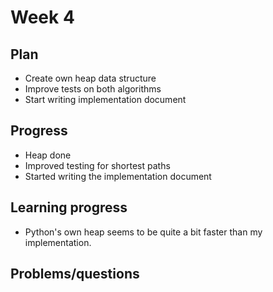 # Week 4

## Plan
- Create own heap data structure
- Improve tests on both algorithms
- Start writing implementation document

## Progress
- Heap done
- Improved testing for shortest paths
- Started writing the implementation document

## Learning progress
- Python's own heap seems to be quite a bit faster than my implementation.


## Problems/questions
